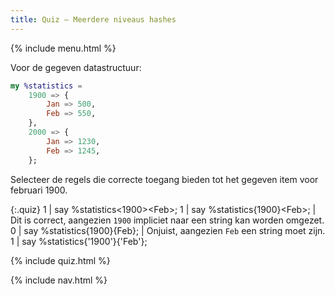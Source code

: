 ```yaml
---
title: Quiz — Meerdere niveaus hashes
---
```


{% include menu.html %}

Voor de gegeven datastructuur:

```raku
my %statistics =
    1900 => {
        Jan => 500,
        Feb => 550,
    },
    2000 => {
        Jan => 1230,
        Feb => 1245,
    };
```

Selecteer de regels die correcte toegang bieden tot het gegeven item voor februari 1900.

{:.quiz}
1 | say %statistics<1900>&lt;Feb&gt;;
1 | say %statistics{1900}&lt;Feb&gt;; | Dit is correct, aangezien `1900` impliciet naar een string kan worden omgezet.
0 | say %statistics{1900}{Feb}; | Onjuist, aangezien `Feb` een string moet zijn.
1 | say %statistics{&apos;1900&apos;}{&apos;Feb&apos;};

{% include quiz.html %}

{% include nav.html %}